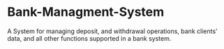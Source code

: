 # Bank-Managment-System
A System for managing deposit, and withdrawal operations, bank clients’ data, and all other functions supported in a bank system.

